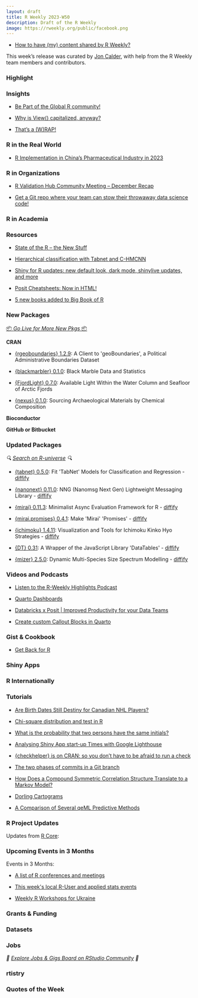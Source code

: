 ```yaml
---
layout: draft
title: R Weekly 2023-W50
description: Draft of the R Weekly
image: https://rweekly.org/public/facebook.png
---
```


+ [How to have (my) content shared by R Weekly?](https://github.com/rweekly/rweekly.org#how-to-have-my-content-shared-by-r-weekly)

This week’s release was curated by [Jon Calder](https://joncalder.co.za), with help from the R Weekly team members and contributors.

### Highlight



### Insights

+ [Be Part of the Global R community!](https://www.r-consortium.org/blog/2023/12/05/be-part-of-the-global-r-community)

+ [Why is View() capitalized, anyway?](https://mm218.dev/posts/2023-12-07-View/index.html)

+ [That’s a (W)RAP!](https://johnmackintosh.net/blog/2023-12-06-ph-profiles/)

### R in the Real World

+ [R Implementation in China’s Pharmaceutical Industry in 2023](https://www.r-consortium.org/blog/2023/12/08/r-implementation-in-chinas-pharmaceutical-industry-in-2023)

### R in Organizations

+ [R Validation Hub Community Meeting – December Recap](https://www.r-consortium.org/blog/2023/12/07/r-validation-hub-community-meeting-december-recap)

+ [Get a Git repo where your team can stow their throwaway data science code!](https://sumsar.net/blog/git-repo-to-stash-throwaway-code/)

### R in Academia



### Resources

+ [State of the R – the New Stuff](https://thingsinflow.dk/2023/12/06/state-of-the-r-the-new-stuff/)

+ [Hierarchical classification with Tabnet and C-HMCNN](https://mlverse.github.io/tabnet/articles/Hierarchical_classification.html)
 
+ [Shiny for R updates: new default look, dark mode, shinylive updates, and more](https://shiny.posit.co/blog/posts/shiny-r-1.8.0/)

+ [Posit Cheatsheets: Now in HTML!](https://posit.co/blog/posit-cheatsheets-now-in-html/)

+ [5 new books added to Big Book of R](https://oscarbaruffa.com/5-new-books-added-to-big-book-of-r/)

### New Packages

<p class="added-hostname"><a href="https://rweekly.org/live" target="_blank" class="externalLink">📦 <i>Go Live for More New Pkgs</i> 📦</a></p>


**CRAN**

+ [{rgeoboundaries} 1.2.9](https://cran.r-project.org/package=rgeoboundaries): A Client to 'geoBoundaries', a Political Administrative
Boundaries Dataset

+ [{blackmarbler} 0.1.0](https://cran.r-project.org/package=blackmarbler): Black Marble Data and Statistics

+ [{FjordLight} 0.7.0](https://cran.r-project.org/package=FjordLight): Available Light Within the Water Column and Seafloor of Arctic
Fjords

+ [{nexus} 0.1.0](https://cran.r-project.org/package=nexus): Sourcing Archaeological Materials by Chemical Composition

**Bioconductor**



**GitHub or Bitbucket**



### Updated Packages

<i>🔍 [Search on R-universe](https://r-universe.dev/search/) 🔍</i>

+ [{tabnet} 0.5.0](https://cran.r-project.org/package=tabnet): Fit 'TabNet' Models for Classification and Regression - [diffify](https://diffify.com/R/tabnet)

+ [{nanonext} 0.11.0](https://cran.r-project.org/package=nanonext): NNG (Nanomsg Next Gen) Lightweight Messaging Library - [diffify](https://diffify.com/R/nanonext)

+ [{mirai} 0.11.3](https://cran.r-project.org/package=mirai): Minimalist Async Evaluation Framework for R - [diffify](https://diffify.com/R/mirai)

+ [{mirai.promises} 0.4.1](https://cran.r-project.org/package=mirai.promises): Make 'Mirai' 'Promises' - [diffify](https://diffify.com/R/mirai.promises)

+ [{ichimoku} 1.4.11](https://cran.r-project.org/package=ichimoku): Visualization and Tools for Ichimoku Kinko Hyo Strategies - [diffify](https://diffify.com/R/ichimoku)

+ [{DT} 0.31](https://cran.r-project.org/package=DT): A Wrapper of the JavaScript Library 'DataTables' - [diffify](https://diffify.com/R/DT)

+ [{mizer} 2.5.0](https://cran.r-project.org/package=mizer): Dynamic Multi-Species Size Spectrum Modelling - [diffify](https://diffify.com/R/mizer)

### Videos and Podcasts

+ [Listen to the R-Weekly Highlights Podcast](https://rweekly.fireside.fm/)

+ [Quarto Dashboards](https://www.youtube.com/watch?v=_VGJIPRGTy4)

+ [Databricks x Posit | Improved Productivity for your Data Teams](https://www.youtube.com/watch?v=iShpyDxzMeE)

+ [Create custom Callout Blocks in Quarto](https://www.youtube.com/watch?v=DDQO_3R-q74)

### Gist & Cookbook

+ [Get Back for R](http://hughjonesd.github.io/sir-mixalot.html#/title-slide)

### Shiny Apps



### R Internationally



### Tutorials

+ [Are Birth Dates Still Destiny for Canadian NHL Players?](https://jlaw.netlify.app/2023/12/04/are-birth-dates-still-destiny-for-canadian-nhl-players/)

+ [Chi-square distribution and test in R](https://www.codingthepast.com/2023/12/04/Chi-square-distribution-in-R.html)

+ [What is the probability that two persons have the same initials?](https://statsandr.com/blog/what-is-the-probability-that-two-persons-have-the-same-initials/)

+ [Analysing Shiny App start-up Times with Google Lighthouse](https://www.jumpingrivers.com/blog/shiny-app-start-up-google-lighthouse-part-2/)

+ [{checkhelper} is on CRAN: so you don’t have to be afraid to run a check](https://rtask.thinkr.fr/checkhelper-is-on-cran-so-you-dont-have-to-be-afraid-to-run-a-check/)

+ [The two phases of commits in a Git branch](https://masalmon.eu/2023/12/07/two-phases-git-branches/)

+ [How Does a Compound Symmetric Correlation Structure Translate to a Markov Model?](https://fharrell.com/post/corstruct/)

+ [Dorling Cartograms](https://kieranhealy.org/blog/archives/2023/12/06/dorling-cartograms/)

+ [A Comparison of Several qeML Predictive Methods](https://matloff.wordpress.com/2023/12/03/a-comparison-of-several-qeml-predictive-methods/)

<!--<div class="post-more-begin></div><div class="post-more-end"></div>-->

### R Project Updates

Updates from [R Core](http://developer.r-project.org/blosxom.cgi/R-devel/NEWS):


### Upcoming Events in 3 Months

Events in 3 Months:


+ [A list of R conferences and meetings](https://jumpingrivers.github.io/meetingsR/events.html)

+ [This week's local R-User and applied stats events](https://community.rstudio.com/c/irl)

+ [Weekly R Workshops for Ukraine](https://sites.google.com/view/dariia-mykhailyshyna/main/r-workshops-for-ukraine)

### Grants & Funding


### Datasets


### Jobs

<i>💼 [Explore Jobs & Gigs Board on RStudio Community](https://community.rstudio.com/c/jobs/) 💼</i>

### rtistry


### Quotes of the Week
